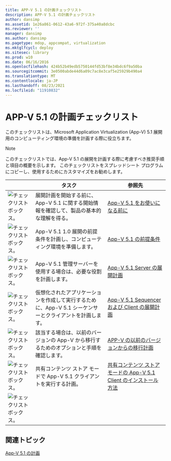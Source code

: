 ```yaml
---
title: APP-V 5.1 の計画チェックリスト
description: APP-V 5.1 の計画チェックリスト
author: dansimp
ms.assetid: 1e26a861-0612-43a6-972f-375a40a8dcbc
ms.reviewer: ''
manager: dansimp
ms.author: dansimp
ms.pagetype: mdop, appcompat, virtualization
ms.mktglfcycl: deploy
ms.sitesec: library
ms.prod: w10
ms.date: 06/16/2016
ms.openlocfilehash: 424b52b49edb5750144fd53bf8e34bdc6f9a50ba
ms.sourcegitcommit: 3e0500abde44d6a09c7ac8e3caf5e25929b490a4
ms.translationtype: MT
ms.contentlocale: ja-JP
ms.lasthandoff: 08/23/2021
ms.locfileid: "11910832"
---
```

# <a name="app-v-51-planning-checklist"></a>APP-V 5.1 の計画チェックリスト

このチェックリストは、Microsoft Application Virtualization (App-V) 5.1 展開用のコンピューティング環境の準備を計画する際に役立ちます。

> [!NOTE]
> このチェックリストでは、App-V 5.1 の展開を計画する際に考慮すべき推奨手順と項目の概要を示します。 このチェックリストをスプレッドシート プログラムにコピーし、使用するためにカスタマイズをお勧めします。

| |タスク |参照先 |
|-|-|-|
|![チェックリスト ボックス。](images/checklistbox.gif) |展開計画を開始する前に、App-V 5.1 に関する開始情報を確認して、製品の基本的な理解を得る。|[App-V 5.1 をお使いになる前に](getting-started-with-app-v-51.md)|
|![チェックリスト ボックス。](images/checklistbox.gif) |App-V 5.1 1.0 展開の前提条件を計画し、コンピューティング環境を準備します。|[App-V 5.1 の前提条件](app-v-51-prerequisites.md)|
|![チェックリスト ボックス。](images/checklistbox.gif) |App-V 5.1 管理サーバーを使用する場合は、必要な役割を計画します。|[App-V 5.1 Server の展開計画](planning-for-the-app-v-51-server-deployment.md)|
|![チェックリスト ボックス。](images/checklistbox.gif) |仮想化されたアプリケーションを作成して実行するために、App-V 5.1 シーケンサーとクライアントを計画します。|[App-V 5.1 Sequencer および Client の展開計画](planning-for-the-app-v-51-sequencer-and-client-deployment.md)|
|![チェックリスト ボックス。](images/checklistbox.gif) |該当する場合は、以前のバージョンの App-V から移行するためのオプションと手順を確認します。|[APP-V の以前のバージョンからの移行計画](planning-for-migrating-from-a-previous-version-of-app-v51.md)|
|![チェックリスト ボックス。](images/checklistbox.gif) |共有コンテンツ ストア モードで App-V 5.1 クライアントを実行する計画。|[共有コンテンツ ストア モードの App-V 5.1 Client のインストール方法](how-to-install-the-app-v-51-client-for-shared-content-store-mode.md)|
|![チェックリスト ボックス。](images/checklistbox.gif) |         |         |

## <a name="related-topics"></a>関連トピック

[App-V 5.1 の計画](planning-for-app-v-51.md)
